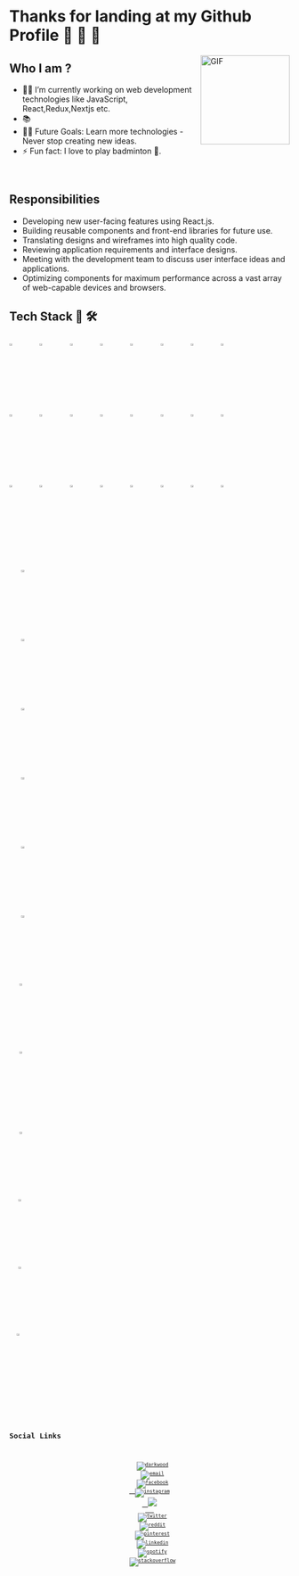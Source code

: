 # Thanks for landing at my Github Profile 🚀 🚀 🚀
<img align="right" alt="GIF" height="160px" src="https://media.giphy.com/media/eNAsjO55tPbgaor7ma/giphy.gif" />

## Who I am ?
- 👨‍💻 I’m currently working on web development technologies like JavaScript, React,Redux,Nextjs etc.
- 📚 
- 💪🏼 Future Goals: Learn more technologies - Never stop creating new ideas.
- ⚡ Fun fact: I love to play badminton 🏸.
<br />

## Responsibilities
- Developing new user-facing features using React.js.
- Building reusable components and front-end libraries for future use.
- Translating designs and wireframes into high quality code.
- Reviewing application requirements and interface designs.
- Meeting with the development team to discuss user interface ideas and applications.
- Optimizing components for maximum performance across a vast array of web-capable devices and browsers.

## Tech Stack 🧰 🛠 
<p>
   <code><img width="10%" height="3%"  src="https://imguploader.net/if/sQVO4XWTU7Yu.svg"></code>
   <code><img width="10%" height="3%" src="https://imguploader.net/if/QQcGwbHIPrin.svg"></code>
   <code><img width="10%" height="3%" src="https://imguploader.net/if/ZUPy79DfP3bh.svg"></code>
   <code><img width="10%" height="3%" src="https://imguploader.net/if/VOnPfcq9Uvmn.svg"></code>
   <code><img width="10%" height="3%"  src="https://imguploader.net/if/NdEtBrWFMfIW.svg"></code>
   <code><img width="10%" height="3%"  src="https://imguploader.net/if/yJWZRgVUbtnp.svg"></code>
   <code><img width="10%" height="3%"  src="https://imguploader.net/if/89K9jCr7nTCD.svg"></code>
   <code><img width="10%" height="3%"  src="https://imguploader.net/if/HUT9hpjVufpM.svg"></code>
   <br />
   <code><img width="10%" height="3%" src="https://imguploader.net/if/VGlWjsEuDzjz.svg"></code>
   <code><img width="10%" height="3%"  src="https://imguploader.net/if/1FbXZ5FhEUr9.svg"></code>
   <code><img width="10%" height="3%"  src="https://imguploader.net/if/o32nXVGGqv3J.svg"></code>
   <code><img width="10%" height="3%"  src="https://imguploader.net/if/0FwrBlyxlRrY.svg"></code>
   <code><img width="10%" height="3%"  src="https://upload.vectorlogo.zone/logos/nextjs/images/2d3864ef-00e0-4026-ab1d-30e4a98e2899.svg"></code>
   <code><img width="10%" height="3%"  src="https://imguploader.net/if/uG2z2NYpbkLK.svg"></code>
   <code><img width="10%" height="3%"  src="https://imguploader.net/if/HBqxjLBwJe0R.svg"></code>
   <code><img width="10%" height="3%"  src="https://raw.githubusercontent.com/styled-components/brand/bde053200192814dcd55923b6e41884d18e51665/styled-components.svg"></code>
  <br />
   <code><img width="10%" height="3%" src="https://imguploader.net/if/5laSGnWFyEGg.svg"></code>
   <code><img width="10%" height="3%" src="https://imguploader.net/if/BVGRO42f8dLX.svg"></code>
   <code><img width="10%" height="3%" src="https://imguploader.net/if/28jRMgow8x4g.svg"></code>
   <code><img width="10%" height="3%" src="https://imguploader.net/if/VJuQJGCkSn9R.svg"></code>
   <code><img width="10%" height="3%" src="https://imguploader.net/if/m4mYmgJu8obw.svg"></code>
   <code><img width="10%" height="3%" src="https://imguploader.net/if/On0BKaWa0kEN.svg"></code> 
   <code><img width="10%" height="3%" src="https://imguploader.net/if/UP47kFbSoHBw.svg"></code> 
   <code><img width="10%" height="3%" src="https://imguploader.net/if/M3zBZTxnWtwC.svg"</code>
   <br />
   <code><img width="10%" height="3%" src="https://imguploader.net/if/gxuBCIi8OZl1.svg"></code>
   <code><img width="10%" height="3%" src="https://imguploader.net/if/gUkZXWAHUlo3.svg"></code>
   <code><img width="10%" height="3%" src="https://imguploader.net/if/7vgzFLEOHscl.svg"></code>
   <code><img width="10%" height="3%" src="https://imguploader.net/if/MuVjmGoILJM4.svg"></code>
   <code><img width="10%" height="3%" src="https://imguploader.net/if/NpwdltZrKxU7.svg"></code>
   <code><img width="10%" height="3%" src="https://imguploader.net/if/ibmfdxj1ThJ6.svg"</code>
   <code><img width="10%" height="3%" src="https://imguploader.net/if/cD826FojQQy1.svg"></code>
   <code><img width="10%" height="3%" src="https://imguploader.net/if/MtZ1UGYRP3p8.svg"></code>
   <br/>   
   <code><img width="10%" height="3%" src="https://imguploader.net/if/F3fXz4HfPEX2.svg"</code>
   <code><img width="10%" height="3%" src="https://imguploader.net/if/jhYssZzjiE5S.svg"></code>
   <code><img width="10%" height="3%" src="https://imguploader.net/if/ionLlyZGtbUI.svg"</code>
   <code><img width="10%" height="3%" src="https://imguploader.net/if/9qovhHOkf8mc.svg"</code>
 </p>

## Social Links
<p align="center">
  <a href="https://darkwood.fr"><img src="https://img.icons8.com/fluent/64/000000/domain.png" alt="darkwood"/></a>
  <a href="mailto:matyo91@gmail.com"><img src="https://img.icons8.com/color/64/000000/gmail.png" alt="email"/></a>
  <a href="https://www.facebook.com/matyo91"><img src="https://img.icons8.com/color/64/000000/facebook.png" alt="facebook"/>
  <a href="https://www.instagram.com/matyo91"><img src="https://img.icons8.com/color/64/000000/instagram-new.png" alt="instagram"/>
  <a href="https://fr.pinterest.com/matyo91"><img src="https://img.icons8.com/cotton/64/000000/whatsapp--v4.png"/>
   </a>
  <a href="https://twitter.com/matyo91"><img src="https://img.icons8.com/color/64/000000/twitter-squared.png" alt="twitter"/></a>
  <a href="https://www.reddit.com/user/matyo91"><img src="https://img.icons8.com/color/64/000000/reddit.png" alt="reddit"/></a>
  <a href="https://fr.pinterest.com/matyo91"><img src="https://img.icons8.com/color/64/000000/pinterest--v1.png" alt="pinterest"/></a>
  <a href="https://www.linkedin.com/in/mathieu-ledru"><img src="https://img.icons8.com/color/64/000000/linkedin.png" alt="linkedin"/></a>
  <a href="https://open.spotify.com/user/matyo91"><img src="https://img.icons8.com/color/64/000000/spotify--v1.png" alt="spotify"/></a>
  <a href="https://stackoverflow.com/users/4027349/mathieu-ledru"><img src="https://img.icons8.com/color/64/000000/stackoverflow.png" alt="stackoverflow"/></a>
</p>
